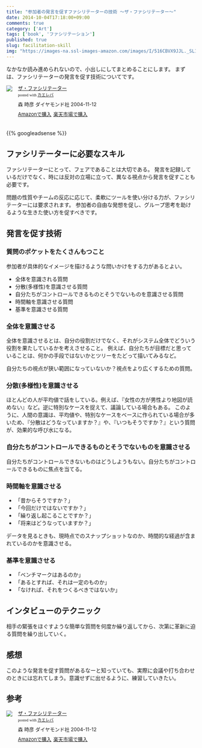```yaml
---
title: "参加者の発言を促すファシリテーターの技術 〜ザ・ファシリテーター〜"
date: 2014-10-04T17:18:00+09:00
comments: true
category: ['Art']
tags: ['book', 'ファシリテーション']
published: true 
slug: facilitation-skill
img: "https://images-na.ssl-images-amazon.com/images/I/516CBVX9JJL._SL160_.jpg"
---
```


なかなか読み進められないので、小出しにしてまとめることにします。
まずは、ファシリテーターの発言を促す技術についてです。

<div class="kaerebalink-box" style="text-align:left;padding-bottom:20px;font-size:small;/zoom: 1;overflow: hidden;"><div class="kaerebalink-image" style="float:left;margin:0 15px 10px 0;"><a href="http://www.amazon.co.jp/exec/obidos/ASIN/4478360715/meganii-22/ref=nosim/" rel="nofollow" target="_blank"><img src="https://images-na.ssl-images-amazon.com/images/I/516CBVX9JJL._SL160_.jpg" style="border: none;" /></a></div><div class="kaerebalink-info" style="line-height:120%;/zoom: 1;overflow: hidden;"><div class="kaerebalink-name" style="margin-bottom:10px;line-height:120%"><a href="http://www.amazon.co.jp/exec/obidos/ASIN/4478360715/meganii-22/ref=nosim/" rel="nofollow" target="_blank">ザ・ファシリテーター</a><div class="kaerebalink-powered-date" style="font-size:8pt;margin-top:5px;font-family:verdana;line-height:120%">posted with <a href="http://kaereba.com" rel="nofollow" target="_blank">カエレバ</a></div></div><div class="kaerebalink-detail" style="margin-bottom:5px;">森 時彦 ダイヤモンド社 2004-11-12    </div><div class="kaerebalink-link1" style="margin-top:10px;"><div class="shoplinkamazon" style="display:inline;margin-right:5px"><a href="http://www.amazon.co.jp/gp/search?keywords=%83t%83%40%83V%83%8A%83e%81%5B%83%5E%81%5B&__mk_ja_JP=%83J%83%5E%83J%83i&tag=meganii-22" rel="nofollow" target="_blank" title="アマゾン" >Amazonで購入</a></div><div class="shoplinkrakuten" style="display:inline;margin-right:5px"><a href="http://hb.afl.rakuten.co.jp/hgc/0f1c1106.d5997202.117c2ed9.4ab7d4d2/?pc=http%3A%2F%2Fsearch.rakuten.co.jp%2Fsearch%2Fmall%2F%25E3%2583%2595%25E3%2582%25A1%25E3%2582%25B7%25E3%2583%25AA%25E3%2583%2586%25E3%2583%25BC%25E3%2582%25BF%25E3%2583%25BC%2F-%2Ff.1-p.1-s.1-sf.0-st.A-v.2%3Fx%3D0%26scid%3Daf_ich_link_urltxt%26m%3Dhttp%3A%2F%2Fm.rakuten.co.jp%2F" rel="nofollow" target="_blank" title="楽天市場" >楽天市場で購入</a></div></div></div><div class="booklink-footer" style="clear: left"></div></div>




{{% googleadsense %}}



## ファシリテーターに必要なスキル

ファシリテーターにとって、フェアであることは大切である。
発言を記録しているだけでなく、時には反対の立場に立って、異なる視点から発言を促すことも必要です。

問題の性質やチームの反応に応じて、柔軟にツールを使い分ける力が、ファシリテーターには要求されます。
参加者の自由な発想を促し、グループ思考を助けるような生きた使い方を促すべきです。



## 発言を促す技術
### 質問のポケットをたくさんもつこと
参加者が具体的なイメージを描けるような問いかけをする力があるとよい。

- 全体を意識される質問
- 分散(多様性)を意識させる質問
- 自分たちがコントロールできるものとそうでないものを意識させる質問
- 時間軸を意識させる質問
- 基準を意識させる質問


### 全体を意識させる
全体を意識させるとは、自分の役割だけでなく、それがシステム全体でどういう役割を果たしているかを考えさせること。
例えば、自分たちが目標だと思っていることは、何かの手段ではないかとツリーをたどって描いてみるなど。

自分たちの視点が狭い範囲になっていないか？視点をより広くするための質問。


### 分散(多様性)を意識させる

ほとんどの人が平均値で話をしている。例えば、『女性の方が男性より地図が読めない』など。逆に特別なケースを捉えて、議論している場合もある。
このように、人間の意識は、平均値や、特別なケースをベースに作られている場合が多いため、『分散はどうなっていますか？』や、『いつもそうですか？』という質問が、効果的な呼び水になる。


### 自分たちがコントロールできるものとそうでないものを意識させる

自分たちがコントロールできないものはどうしようもない。自分たちがコントロールできるものに焦点を当てる。


### 時間軸を意識させる

- 「昔からそうですか？」
- 「今回だけではないですか？」
- 「繰り返し起こることですか？」
- 「将来はどうなっていますか？」

データを見るときも、現時点でのスナップショットなのか、時間的な経過が含まれているのかを意識させる。


### 基準を意識させる

- 「ベンチマークはあるのか」
- 「あるとすれば、それは一定のものか」
- 「なければ、それをつくるべきではないか」

## インタビューのテクニック
相手の緊張をほぐすような簡単な質問を何度か繰り返してから、次第に革新に迫る質問を繰り出していく。


## 感想
このような発言を促す質問があるなーと知っていても、実際に会議や打ち合わせのときには忘れてしまう。意識せずに出せるように、練習していきたい。

## 参考

<div class="kaerebalink-box" style="text-align:left;padding-bottom:20px;font-size:small;/zoom: 1;overflow: hidden;"><div class="kaerebalink-image" style="float:left;margin:0 15px 10px 0;"><a href="http://www.amazon.co.jp/exec/obidos/ASIN/4478360715/meganii-22/ref=nosim/" rel="nofollow" target="_blank"><img src="https://images-na.ssl-images-amazon.com/images/I/516CBVX9JJL._SL160_.jpg" style="border: none;" /></a></div><div class="kaerebalink-info" style="line-height:120%;/zoom: 1;overflow: hidden;"><div class="kaerebalink-name" style="margin-bottom:10px;line-height:120%"><a href="http://www.amazon.co.jp/exec/obidos/ASIN/4478360715/meganii-22/ref=nosim/" rel="nofollow" target="_blank">ザ・ファシリテーター</a><div class="kaerebalink-powered-date" style="font-size:8pt;margin-top:5px;font-family:verdana;line-height:120%">posted with <a href="http://kaereba.com" rel="nofollow" target="_blank">カエレバ</a></div></div><div class="kaerebalink-detail" style="margin-bottom:5px;">森 時彦 ダイヤモンド社 2004-11-12    </div><div class="kaerebalink-link1" style="margin-top:10px;"><div class="shoplinkamazon" style="display:inline;margin-right:5px"><a href="http://www.amazon.co.jp/gp/search?keywords=%83t%83%40%83V%83%8A%83e%81%5B%83%5E%81%5B&__mk_ja_JP=%83J%83%5E%83J%83i&tag=meganii-22" rel="nofollow" target="_blank" title="アマゾン" >Amazonで購入</a></div><div class="shoplinkrakuten" style="display:inline;margin-right:5px"><a href="http://hb.afl.rakuten.co.jp/hgc/0f1c1106.d5997202.117c2ed9.4ab7d4d2/?pc=http%3A%2F%2Fsearch.rakuten.co.jp%2Fsearch%2Fmall%2F%25E3%2583%2595%25E3%2582%25A1%25E3%2582%25B7%25E3%2583%25AA%25E3%2583%2586%25E3%2583%25BC%25E3%2582%25BF%25E3%2583%25BC%2F-%2Ff.1-p.1-s.1-sf.0-st.A-v.2%3Fx%3D0%26scid%3Daf_ich_link_urltxt%26m%3Dhttp%3A%2F%2Fm.rakuten.co.jp%2F" rel="nofollow" target="_blank" title="楽天市場" >楽天市場で購入</a></div></div></div><div class="booklink-footer" style="clear: left"></div></div>

